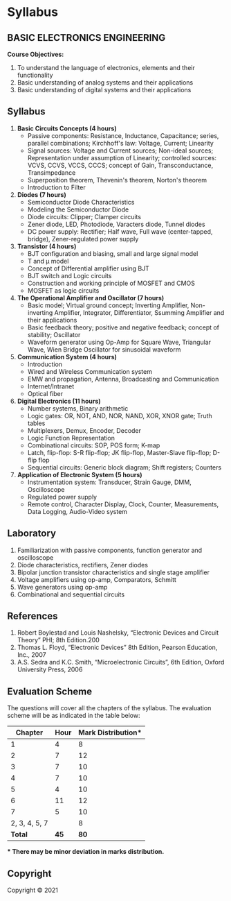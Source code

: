 # Syllabus

## **BASIC ELECTRONICS ENGINEERING**

**Course Objectives:**

1. To understand the language of electronics, elements and their functionality
2. Basic understanding of analog systems and their applications
3. Basic understanding of digital systems and their applications

## Syllabus

1. **Basic Circuits Concepts (4 hours)**
   * Passive components: Resistance, Inductance, Capacitance; series, parallel combinations; Kirchhoff's law: Voltage, Current; Linearity
   * Signal sources: Voltage and Current sources; Non-ideal sources; Representation under assumption of Linearity; controlled sources: VCVS, CCVS, VCCS, CCCS; concept of  Gain, Transconductance, Transimpedance
   * Superposition theorem, Thevenin's theorem, Norton's theorem
   * Introduction to Filter
2. **Diodes (7 hours)**
   * Semiconductor Diode Characteristics
   * Modeling the Semiconductor Diode
   * Diode circuits: Clipper; Clamper circuits
   * Zener diode, LED, Photodiode, Varacters diode, Tunnel diodes
   * DC power supply: Rectifier; Half wave, Full wave (center-tapped, bridge), Zener-regulated power supply
3. **Transistor (4 hours)**
   * BJT configuration and biasing, small and large signal model
   * T and µ model
   * Concept of Differential amplifier using BJT
   * BJT switch and Logic circuits
   * Construction and working principle of MOSFET and CMOS
   * MOSFET as logic circuits
4. **The Operational Amplifier and Oscillator (7 hours)**
   * Basic model; Virtual ground concept; Inverting Amplifier, Non-inverting Amplifier, Integrator, Differentiator, Ssumming Amplifier and their applications
   * Basic feedback theory; positive and negative feedback; concept of stability; Oscillator
   * Waveform generator using Op-Amp for Square Wave, Triangular Wave, Wien Bridge Oscillator for sinusoidal waveform
5. **Communication System (4 hours)**
   * Introduction
   * Wired and Wireless Communication system
   * EMW and propagation, Antenna, Broadcasting and Communication
   * Internet/Intranet
   * Optical fiber
6. **Digital Electronics (11 hours)**
   * Number systems, Binary arithmetic
   * Logic gates: OR, NOT, AND, NOR, NAND, XOR, XNOR gate; Truth tables
   * Multiplexers, Demux, Encoder, Decoder
   * Logic Function Representation
   * Combinational circuits: SOP, POS form; K-map
   * Latch, flip-flop: S-R flip-flop; JK flip-flop, Master-Slave flip-flop; D-flip flop
   * Sequential circuits: Generic block diagram; Shift registers; Counters
7. **Application of Electronic System (5 hours)**
   * Instrumentation system: Transducer, Strain Gauge, DMM, Oscilloscope
   * Regulated power supply
   * Remote control, Character Display, Clock, Counter, Measurements, Data Logging, Audio-Video system

## Laboratory

1. Familiarization with passive components, function generator and oscilloscope
2. Diode characteristics, rectifiers, Zener diodes
3. Bipolar junction transistor characteristics and single stage amplifier
4. Voltage amplifiers using op-amp, Comparators, Schmitt
5. Wave generators using op-amp
6. Combinational and sequential circuits

## References

1. Robert Boylestad and Louis Nashelsky, “Electronic Devices and Circuit Theory” PHI; 8th  Edition.200
2. Thomas  L. Floyd, “Electronic Devices” 8th Edition, Pearson Education, Inc., 2007
3. A.S.  Sedra and K.C. Smith, “Microelectronic Circuits”, 6th Edition,  Oxford University Press, 2006

## Evaluation Scheme

The questions will cover all the chapters of the syllabus. The evaluation scheme will be as indicated in the table below:

| Chapter | Hour | Mark Distribution* |
|---|---|---|
| 1 | 4 | 8 |
| 2 | 7 | 12 |
| 3 | 7 | 10 |
| 4 | 7 | 10 |
| 5 | 4 | 10 |
| 6 | 11 | 12 |
| 7 | 5 | 10 |
| 2, 3, 4, 5, 7 |  | 8 |
| **Total** | **45** | **80** |

**\* There may be minor deviation in marks distribution.**

## Copyright

Copyright &copy; 2021 

